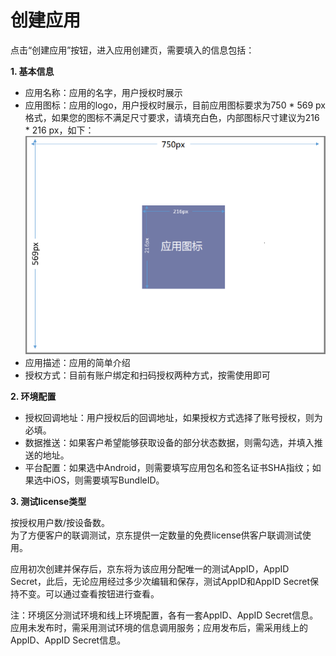 # 创建应用
点击“创建应用”按钮，进入应用创建页，需要填入的信息包括：  

**1. 基本信息**    
  - 应用名称：应用的名字，用户授权时展示  
  - 应用图标：应用的logo，用户授权时展示，目前应用图标要求为750 * 569 px格式，如果您的图标不满足尺寸要求，请填充白色，内部图标尺寸建议为216 * 216 px，如下：  
  ![应用图标](../../../../image/IoT/jdwhale-dcs/appicon.png)  
  - 应用描述：应用的简单介绍  
  - 授权方式：目前有账户绑定和扫码授权两种方式，按需使用即可  

**2. 环境配置**   
  - 授权回调地址：用户授权后的回调地址，如果授权方式选择了账号授权，则为必填。    
  - 数据推送：如果客户希望能够获取设备的部分状态数据，则需勾选，并填入推送的地址。    
  - 平台配置：如果选中Android，则需要填写应用包名和签名证书SHA指纹；如果选中iOS，则需要填写BundleID。

**3. 测试license类型**

按授权用户数/按设备数。  
为了方便客户的联调测试，京东提供一定数量的免费license供客户联调测试使用。

应用初次创建并保存后，京东将为该应用分配唯一的测试AppID，AppID Secret，此后，无论应用经过多少次编辑和保存，测试AppID和AppID Secret保持不变。可以通过查看按钮进行查看。 

注：环境区分测试环境和线上环境配置，各有一套AppID、AppID Secret信息。应用未发布时，需采用测试环境的信息调用服务；应用发布后，需采用线上的AppID、AppID Secret信息。

